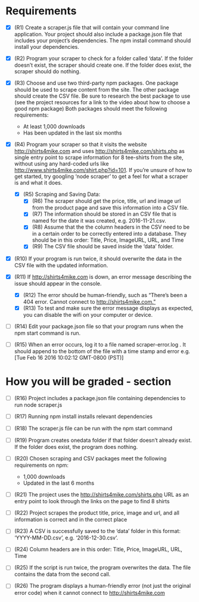 # Requirements

  - [x] (R1) Create a scraper.js file that will contain your command line application. Your project should also include a package.json file that includes your project’s dependencies. The npm install command should install your dependencies.

  - [x] (R2) Program your scraper to check for a folder called ‘data’. If the folder doesn’t exist, the scraper should create one. If the folder does exist, the scraper should do nothing.

  - [x] (R3) Choose and use two third-party npm packages. One package should be used to scrape content from the site. The other package should create the CSV file. Be sure to research the best package to use (see the project resources for a link to the video about how to choose a good npm package) Both packages should meet the following requirements:
    - At least 1,000 downloads
    - Has been updated in the last six months

  - [x] (R4) Program your scraper so that it visits the website http://shirts4mike.com and uses http://shirts4mike.com/shirts.php as single entry point to scrape information for 8 tee-shirts from the site, without using any hard-coded urls like http://www.shirts4mike.com/shirt.php?id=101. If you’re unsure of how to get started, try googling ‘node scraper’ to get a feel for what a scraper is and what it does.

    - [x] (R5) Scraping and Saving Data:
      - [x] (R6) The scraper should get the price, title, url and image url from the product page and save this information into a CSV file.
      - [x] (R7) The information should be stored in an CSV file that is named for the date it was created, e.g. 2016-11-21.csv.
      - [x] (R8) Assume that the the column headers in the CSV need to be in a certain order to be correctly entered into a database. They should be in this order: Title, Price, ImageURL, URL, and Time
      - [x] (R9) The CSV file should be saved inside the ‘data’ folder.

  - [x] (R10) If your program is run twice, it should overwrite the data in the CSV file with the updated information.
  - [x] (R11) If http://shirts4mike.com is down, an error message describing the issue should appear in the console.

    - [x] (R12) The error should be human-friendly, such as “There’s been a 404 error. Cannot connect to http://shirts4mike.com.”
    - [x] (R13) To test and make sure the error message displays as expected, you can disable the wifi on your computer or device.

  - [ ] (R14) Edit your package.json file so that your program runs when the npm start command is run.
  
  - [ ] (R15) When an error occurs, log it to a file named scraper-error.log . It should append to the bottom of the file with a time stamp and error e.g. [Tue Feb 16 2016 10:02:12 GMT-0800 (PST)] <error message> 


# How you will be graded - section

  - [ ] (R16) Project includes a package.json file containing dependencies to run node scraper.js

  - [ ] (R17) Running npm install installs relevant dependencies

  - [ ] (R18) The scraper.js file can be run with the npm start command 

  - [ ] (R19) Program creates onedata folder if that folder doesn’t already exist. If the folder does exist, the program does nothing.

  - [ ] (R20) Chosen scraping and CSV packages meet the following requirements on npm:
    - 1,000 downloads
    - Updated in the last 6 months

  - [ ] (R21) The project uses the http://shirts4mike.com/shirts.php URL as an entry point to look through the links on the page to find 8 shirts

  - [ ] (R22) Project scrapes the product title, price, image and url, and all information is correct and in the correct place

  - [ ] (R23) A CSV is successfully saved to the ‘data’ folder in this format: ‘YYYY-MM-DD.csv’, e.g. ‘2016-12-30.csv’.

  - [ ] (R24) Column headers are in this order: Title, Price, ImageURL, URL, Time

  - [ ] (R25) If the script is run twice, the program overwrites the data. The file contains the data from the second call. 

  - [ ] (R26) The program displays a human-friendly error (not just the original error code) when it cannot connect to http://shirts4mike.com
